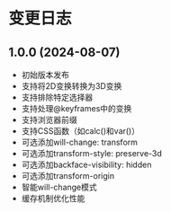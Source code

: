 # 变更日志

## 1.0.0 (2024-08-07)

- 初始版本发布
- 支持将2D变换转换为3D变换
- 支持排除特定选择器
- 支持处理@keyframes中的变换
- 支持浏览器前缀
- 支持CSS函数（如calc()和var()）
- 可选添加will-change: transform
- 可选添加transform-style: preserve-3d
- 可选添加backface-visibility: hidden
- 可选添加transform-origin
- 智能will-change模式
- 缓存机制优化性能 